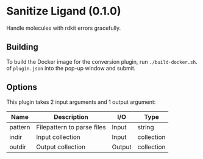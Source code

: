 # Sanitize Ligand (0.1.0)

Handle molecules with rdkit errors gracefully.

## Building

To build the Docker image for the conversion plugin, run `./build-docker.sh`.
 of `plugin.json` into the pop-up window and submit.

## Options

This plugin takes 2 input arguments and 1 output argument:

| Name                   | Description                      | I/O    | Type   |
|------------------------|----------------------------------|--------|--------|
| pattern                | Filepattern to parse files       | Input  | string
| indir                  | Input collection                 | Input  | collection
| outdir                 | Output collection                | Output | collection
